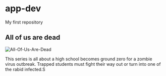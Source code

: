 # app-dev
My first repository
## All of us are dead

![All-Of-Us-Are-Dead](https://github.com/Nel-01/app-dev/assets/152881083/574457ee-334d-4a4d-8965-56e212a7736c.jpg)

  This series is all about a high school becomes ground zero for a zombie virus outbreak. 
  Trapped students must fight their way out or turn into one of the rabid infected.S
